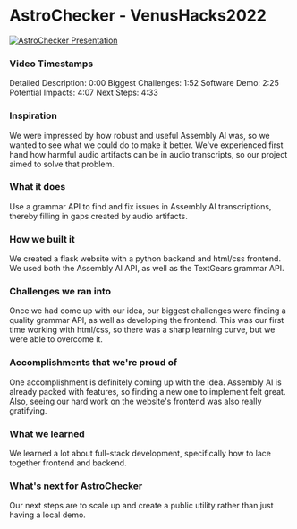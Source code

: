 # AstroChecker - VenusHacks2022

[![AstroChecker Presentation](https://img.youtube.com/vi/i_l07el6tzc/0.jpg)](https://www.youtube.com/watch?v=i_l07el6tzc)
### Video Timestamps
Detailed Description: 0:00  Biggest Challenges: 1:52  Software Demo: 2:25  Potential Impacts: 4:07  Next Steps: 4:33 

### Inspiration
We were impressed by how robust and useful Assembly AI was, so we wanted to see what we could do to make it better. We've experienced first hand how harmful audio artifacts can be in audio transcripts, so our project aimed to solve that problem.

### What it does
Use a grammar API to find and fix issues in Assembly AI transcriptions, thereby filling in gaps created by audio artifacts.

### How we built it
We created a flask website with a python backend and html/css frontend. We used both the Assembly AI API, as well as the TextGears grammar API.

### Challenges we ran into
Once we had come up with our idea, our biggest challenges were finding a quality grammar API, as well as developing the frontend. This was our first time working with html/css, so there was a sharp learning curve, but we were able to overcome it.

### Accomplishments that we're proud of
One accomplishment is definitely coming up with the idea. Assembly AI is already packed with features, so finding a new one to implement felt great. Also, seeing our hard work on the website's frontend was also really gratifying.

### What we learned
We learned a lot about full-stack development, specifically how to lace together frontend and backend.

### What's next for AstroChecker
Our next steps are to scale up and create a public utility rather than just having a local demo.
